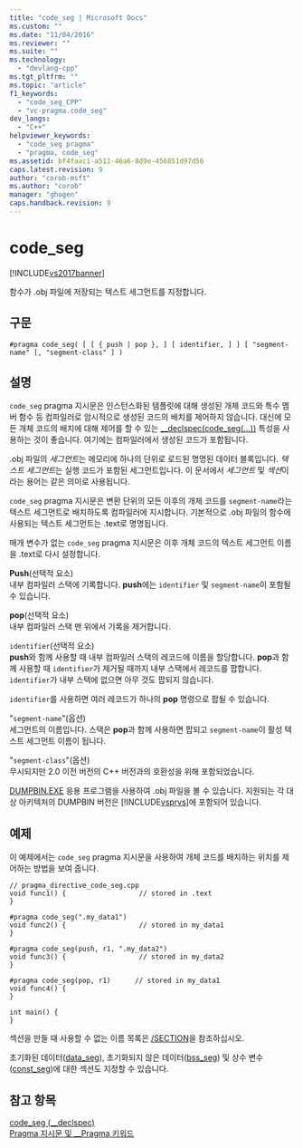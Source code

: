 ```yaml
---
title: "code_seg | Microsoft Docs"
ms.custom: ""
ms.date: "11/04/2016"
ms.reviewer: ""
ms.suite: ""
ms.technology: 
  - "devlang-cpp"
ms.tgt_pltfrm: ""
ms.topic: "article"
f1_keywords: 
  - "code_seg_CPP"
  - "vc-pragma.code_seg"
dev_langs: 
  - "C++"
helpviewer_keywords: 
  - "code_seg pragma"
  - "pragma, code_seg"
ms.assetid: bf4faac1-a511-46a6-8d9e-456851d97d56
caps.latest.revision: 9
author: "corob-msft"
ms.author: "corob"
manager: "ghogen"
caps.handback.revision: 9
---
```

# code_seg
[!INCLUDE[vs2017banner](../assembler/inline/includes/vs2017banner.md)]

함수가 .obj 파일에 저장되는 텍스트 세그먼트를 지정합니다.  
  
## 구문  
  
```  
#pragma code_seg( [ [ { push | pop }, ] [ identifier, ] ] [ "segment-name" [, "segment-class" ] )  
```  
  
## 설명  
 `code_seg` pragma 지시문은 인스턴스화된 템플릿에 대해 생성된 개체 코드와 특수 멤버 함수 등 컴파일러로 암시적으로 생성된 코드의 배치를 제어하지 않습니다.  대신에 모든 개체 코드의 배치에 대해 제어를 할 수 있는 [\_\_declspec\(code\_seg\(...\)\)](../cpp/code-seg-declspec.md) 특성을 사용하는 것이 좋습니다.  여기에는 컴파일러에서 생성된 코드가 포함됩니다.  
  
 .obj 파일의 *세그먼트*는 메모리에 하나의 단위로 로드된 명명된 데이터 블록입니다.  *텍스트 세그먼트*는 실행 코드가 포함된 세그먼트입니다.  이 문서에서 *세그먼트* 및 *섹션*이라는 용어는 같은 의미로 사용됩니다.  
  
 `code_seg` pragma 지시문은 변환 단위의 모든 이후의 개체 코드를 `segment-name`라는 텍스트 세그먼트로 배치하도록 컴파일러에 지시합니다.  기본적으로 .obj 파일의 함수에 사용되는 텍스트 세그먼트는 .text로 명명됩니다.  
  
 매개 변수가 없는 `code_seg` pragma 지시문은 이후 개체 코드의 텍스트 세그먼트 이름을 .text로 다시 설정합니다.  
  
 **Push**\(선택적 요소\)  
 내부 컴파일러 스택에 기록합니다.  **push**에는 `identifier` 및 `segment-name`이 포함될 수 있습니다.  
  
 **pop**\(선택적 요소\)  
 내부 컴파일러 스택 맨 위에서 기록을 제거합니다.  
  
 `identifier`\(선택적 요소\)  
 **push**와 함께 사용할 때 내부 컴파일러 스택의 레코드에 이름을 할당합니다.  **pop**과 함께 사용할 때 `identifier`가 제거될 때까지 내부 스택에서 레코드를 팝합니다. `identifier`가 내부 스택에 없으면 아무 것도 팝되지 않습니다.  
  
 `identifier`를 사용하면 여러 레코드가 하나의 **pop** 명령으로 팝될 수 있습니다.  
  
 "`segment-name`"\(옵션\)  
 세그먼트의 이름입니다.  스택은 **pop**과 함께 사용하면 팝되고 `segment-name`이 활성 텍스트 세그먼트 이름이 됩니다.  
  
 "`segment-class`"\(옵션\)  
 무시되지만 2.0 이전 버전의 C\+\+ 버전과의 호환성을 위해 포함되었습니다.  
  
 [DUMPBIN.EXE](../build/reference/dumpbin-command-line.md) 응용 프로그램을 사용하여 .obj 파일을 볼 수 있습니다.  지원되는 각 대상 아키텍처의 DUMPBIN 버전은 [!INCLUDE[vsprvs](../assembler/masm/includes/vsprvs_md.md)]에 포함되어 있습니다.  
  
## 예제  
 이 예제에서는 `code_seg` pragma 지시문을 사용하여 개체 코드를 배치하는 위치를 제어하는 방법을 보여 줍니다.  
  
```  
// pragma_directive_code_seg.cpp  
void func1() {                  // stored in .text  
}  
  
#pragma code_seg(".my_data1")  
void func2() {                  // stored in my_data1  
}  
  
#pragma code_seg(push, r1, ".my_data2")  
void func3() {                  // stored in my_data2  
}  
  
#pragma code_seg(pop, r1)      // stored in my_data1  
void func4() {  
}  
  
int main() {  
}  
```  
  
 섹션을 만들 때 사용할 수 없는 이름 목록은 [\/SECTION](../build/reference/section-specify-section-attributes.md)을 참조하십시오.  
  
 초기화된 데이터\([data\_seg](../preprocessor/data-seg.md)\), 초기화되지 않은 데이터\([bss\_seg](../preprocessor/bss-seg.md)\) 및 상수 변수\([const\_seg](../preprocessor/const-seg.md)\)에 대한 섹션도 지정할 수 있습니다.  
  
## 참고 항목  
 [code\_seg \(\_\_declspec\)](../cpp/code-seg-declspec.md)   
 [Pragma 지시문 및 \_\_Pragma 키워드](../preprocessor/pragma-directives-and-the-pragma-keyword.md)